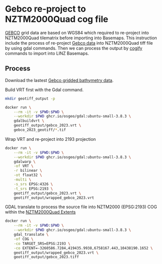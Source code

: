 # Gebco re-project to NZTM2000Quad cog file

[GEBCO](https://www.gebco.net/) grid data are based on WGS84 which required to re-project into NZTM2000Quad tilematrix before importing into Basemaps. This instruction include the process of re-project [Gebco data](https://www.gebco.net/data_and_products/gridded_bathymetry_data/) into NZTM2000Quad tiff file by using gdal commands. Then we can process the output by [cogify](https://github.com/linz/basemaps/tree/master/packages/cli-raster) commands to import into LINZ Basemaps.

## Process

Download the lastest [Gebco gridded bathymetry data](https://www.gebco.net/data_and_products/gridded_bathymetry_data/).

Build VRT first with the Gdal command.

```bash
mkdir geotiff_output -p
```

```bash
docker run \
    --rm -it -v $PWD:$PWD \
    --workdir $PWD ghcr.io/osgeo/gdal:ubuntu-small-3.8.3 \
    gdalbuildvrt \
    geotiff_output/gebco_2023.vrt \
    gebco_2023_geotiff/*.tif
```

Wrap VRT and re-project into 2193 projection

```bash
docker run \
    --rm -it -v $PWD:$PWD \
    --workdir $PWD ghcr.io/osgeo/gdal:ubuntu-small-3.8.3 \
    gdalwarp \
    -of VRT \
    -r bilinear \
    -ot float32 \
    -multi \
    -s_srs EPSG:4326 \
    -t_srs EPSG:2193 \
    geotiff_output/gebco_2023.vrt \
    geotiff_output/wrapped_gebco_2023.vrt

```

GDAL translate to process the source file into NZTM2000 (EPSG:2193) COG within the [NZTM2000Quad Extents](https://github.com/linz/NZTM2000TileMatrixSet/blob/master/raw/NZTM2000Quad.json#L7)

```bash
docker run \
    --rm -it -v $PWD:$PWD \
    --workdir $PWD ghcr.io/osgeo/gdal:ubuntu-small-3.8.3 \
    gdal_translate \
    -of COG \
    -co TARGET_SRS=EPSG:2193 \
    -co EXTENT=-3260586.7284,419435.9938,6758167.443,10438190.1652 \
    geotiff_output/wrapped_gebco_2023.vrt \
    geotiff_output/gebco_2023.tiff

```
